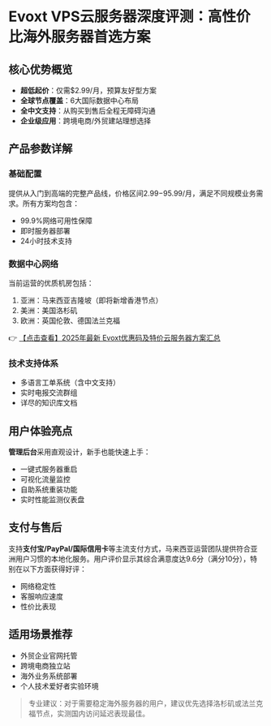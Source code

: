 # Evoxt VPS云服务器深度评测：高性价比海外服务器首选方案

## 核心优势概览
- **超低起价**：仅需$2.99/月，预算友好型方案
- **全球节点覆盖**：6大国际数据中心布局
- **全中文支持**：从购买到售后全程无障碍沟通
- **企业级应用**：跨境电商/外贸建站理想选择

## 产品参数详解

### 基础配置
提供从入门到高端的完整产品线，价格区间$2.99-$95.99/月，满足不同规模业务需求。所有方案均包含：
- 99.9%网络可用性保障
- 即时服务器部署
- 24小时技术支持

### 数据中心网络
当前运营的优质机房包括：
1. 亚洲：马来西亚吉隆坡（即将新增香港节点）
2. 美洲：美国洛杉矶
3. 欧洲：英国伦敦、德国法兰克福

👉 [【点击查看】2025年最新 Evoxt优惠码及特价云服务器方案汇总](https://bit.ly/evoxt)

### 技术支持体系
- 多语言工单系统（含中文支持）
- 实时电报交流群组
- 详尽的知识库文档

## 用户体验亮点
**管理后台**采用直观设计，新手也能快速上手：
- 一键式服务器重启
- 可视化流量监控
- 自助系统重装功能
- 实时性能监测仪表盘

## 支付与售后
支持**支付宝/PayPal/国际信用卡**等主流支付方式，马来西亚运营团队提供符合亚洲用户习惯的本地化服务。用户评价显示其综合满意度达9.6分（满分10分），特别在以下方面获得好评：
- 网络稳定性
- 客服响应速度
- 性价比表现

## 适用场景推荐
- 外贸企业官网托管
- 跨境电商独立站
- 海外业务系统部署
- 个人技术爱好者实验环境

> 专业建议：对于需要稳定海外服务器的用户，建议优先选择洛杉矶或法兰克福节点，实测国内访问延迟表现最佳。